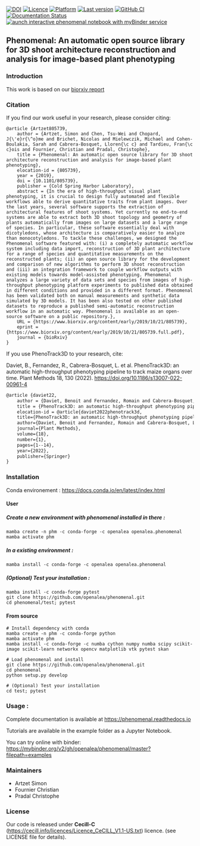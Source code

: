
[![DOI](https://zenodo.org/badge/DOI/10.5281/zenodo.1436634.svg)](https://doi.org/10.5281/zenodo.1436634)
[![Licence](https://anaconda.org/openalea/openalea.phenomenal/badges/license.svg)](https://cecill.info/licences/Licence_CeCILL_V1.1-US.txt)
[![Platform](https://anaconda.org/openalea3/openalea.phenomenal/badges/platforms.svg)](https://anaconda.org/openalea3/openalea.phenomenal)
[![Last version](https://anaconda.org/openalea3/openalea.phenomenal/badges/version.svg)](https://anaconda.org/OpenAlea3/openalea.phenomenal/files)
[![GitHub CI](https://github.com/openalea/phenomenal/actions/workflows/conda-package-build.yml/badge.svg)](https://github.com/openalea/phenomenal/actions/workflows/conda-package-build.yml)
[![Documentation Status](https://readthedocs.org/projects/phenomenal/badge/?version=latest)](https://phenomenal.readthedocs.io/en/latest/?badge=latest)
[![aunch interactive phenomenal notebook with myBinder service](https://mybinder.org/badge.svg)](https://mybinder.org/v2/gh/openalea/phenomenal/master?filepath=examples)


## Phenomenal: An automatic open source library for 3D shoot architecture reconstruction and analysis for image-based plant phenotyping

### Introduction

This work is based on our [biorxiv report](https://doi.org/10.1101/805739)

### Citation

If you find our work useful in your research, please consider citing:

    @article {Artzet805739,
        author = {Artzet, Simon and Chen, Tsu-Wei and Chopard, J{\'e}r{\^o}me and Brichet, Nicolas and Mielewczik, Michael and Cohen-Boulakia, Sarah and Cabrera-Bosquet, Lloren{\c c} and Tardieu, Fran{\c c}ois and Fournier, Christian and Pradal, Christophe},
        title = {Phenomenal: An automatic open source library for 3D shoot architecture reconstruction and analysis for image-based plant phenotyping},
        elocation-id = {805739},
        year = {2019},
        doi = {10.1101/805739},
        publisher = {Cold Spring Harbor Laboratory},
        abstract = {In the era of high-throughput visual plant phenotyping, it is crucial to design fully automated and flexible workflows able to derive quantitative traits from plant images. Over the last years, several software supports the extraction of architectural features of shoot systems. Yet currently no end-to-end systems are able to extract both 3D shoot topology and geometry of plants automatically from images on large datasets and a large range of species. In particular, these software essentially deal with dicotyledons, whose architecture is comparatively easier to analyze than monocotyledons. To tackle these challenges, we designed the Phenomenal software featured with: (i) a completely automatic workflow system including data import, reconstruction of 3D plant architecture for a range of species and quantitative measurements on the reconstructed plants; (ii) an open source library for the development and comparison of new algorithms to perform 3D shoot reconstruction and (iii) an integration framework to couple workflow outputs with existing models towards model-assisted phenotyping. Phenomenal analyzes a large variety of data sets and species from images of high-throughput phenotyping platform experiments to published data obtained in different conditions and provided in a different format. Phenomenal has been validated both on manual measurements and synthetic data simulated by 3D models. It has been also tested on other published datasets to reproduce a published semi-automatic reconstruction workflow in an automatic way. Phenomenal is available as an open-source software on a public repository.},
        URL = {https://www.biorxiv.org/content/early/2019/10/21/805739},
        eprint = {https://www.biorxiv.org/content/early/2019/10/21/805739.full.pdf},
        journal = {bioRxiv}
    }

If you use PhenoTrack3D to your research, cite:

Daviet, B., Fernandez, R., Cabrera-Bosquet, L. et al. PhenoTrack3D: an automatic high-throughput phenotyping pipeline to track maize organs over time. Plant Methods 18, 130 (2022). https://doi.org/10.1186/s13007-022-00961-4
    
```latex
@article {daviet22,
	author = {Daviet, Benoit and Fernandez, Romain and Cabrera-Bosquet, Lloren{\c c} and Pradal, Christophe and Fournier, Christian},
	title = {PhenoTrack3D: an automatic high-throughput phenotyping pipeline to track maize organs over time},
	elocation-id = @article{daviet2022phenotrack3d,
	title={PhenoTrack3D: an automatic high-throughput phenotyping pipeline to track maize organs over time},
	author={Daviet, Benoit and Fernandez, Romain and Cabrera-Bosquet, Lloren{\c{c}} and Pradal, Christophe and Fournier, Christian},
	journal={Plant Methods},
	volume={18},
	number={1},
	pages={1--14},
	year={2022},
	publisher={Springer}
}

```


### Installation

Conda environement : https://docs.conda.io/en/latest/index.html

#### User

##### Create a new environment with phenomenal installed in there :

    mamba create -n phm -c conda-forge -c openalea openalea.phenomenal
    mamba activate phm

##### In a existing environment :

    mamba install -c conda-forge -c openalea openalea.phenomenal

##### (Optional) Test your installation :

    mamba install -c conda-forge pytest
    git clone https://github.com/openalea/phenomenal.git
    cd phenomenal/test; pytest

#### From source

    # Install dependency with conda
    mamba create -n phm -c conda-forge python
    mamba activate phm
    mamba install -c conda-forge -c numba cython numpy numba scipy scikit-image scikit-learn networkx opencv matplotlib vtk pytest skan

    # Load phenomenal and install
    git clone https://github.com/openalea/phenomenal.git
    cd phenomenal
    python setup.py develop

    # (Optional) Test your installation
    cd test; pytest


### Usage :

Complete documentation is available at https://phenomenal.readthedocs.io

Tutorials are available in the example folder as a Jupyter Notebook.

You can try online with binder: https://mybinder.org/v2/gh/openalea/phenomenal/master?filepath=examples


### Maintainers

* Artzet	    Simon
* Fournier	    Christian
* Pradal        Christophe

### License

Our code is released under **Cecill-C** (https://cecill.info/licences/Licence_CeCILL_V1.1-US.txt) licence. (see LICENSE file for details).
